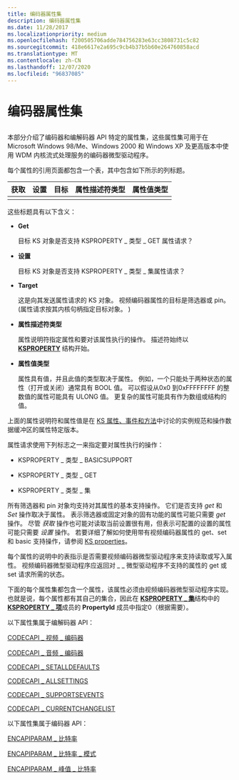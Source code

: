 ```yaml
---
title: 编码器属性集
description: 编码器属性集
ms.date: 11/28/2017
ms.localizationpriority: medium
ms.openlocfilehash: f200505706adde784756283e63cc3808731c5c82
ms.sourcegitcommit: 418e6617e2a695c9cb4b37b5b60e264760858acd
ms.translationtype: MT
ms.contentlocale: zh-CN
ms.lasthandoff: 12/07/2020
ms.locfileid: "96837085"
---
```

# <a name="encoder-property-sets"></a>编码器属性集


## <span id="ddk_encoder_property_sets_ks"></span><span id="DDK_ENCODER_PROPERTY_SETS_KS"></span>


本部分介绍了编码器和编解码器 API 特定的属性集，这些属性集可用于在 Microsoft Windows 98/Me、Windows 2000 和 Windows XP 及更高版本中使用 WDM 内核流式处理服务的编码器微型驱动程序。

每个属性的引用页面都包含一个表，其中包含如下所示的列标题。


| 获取 | 设置 | 目标 | 属性描述符类型 | 属性值类型 |
|-----|-----|--------|--------------------------|---------------------|
|     |     |        |                          |                     |

这些标题具有以下含义：

-   **Get**

    目标 KS 对象是否支持 KSPROPERTY \_ 类型 \_ GET 属性请求？

-   **设置**

    目标 KS 对象是否支持 KSPROPERTY \_ 类型 \_ 集属性请求？

-   **Target**

    这是向其发送属性请求的 KS 对象。 视频编码器属性的目标是筛选器或 pin。  (属性请求按其内核句柄指定目标对象。 ) 

-   **属性描述符类型**

    属性说明符指定属性和要对该属性执行的操作。 描述符始终以 [**KSPROPERTY**](/windows-hardware/drivers/ddi/ks/ns-ks-ksidentifier) 结构开始。

-   **属性值类型**

    属性具有值，并且此值的类型取决于属性。 例如，一个只能处于两种状态的属性（打开或关闭）通常具有 BOOL 值。 可以假设从0x0 到0xFFFFFFFF 的整数值的属性可能具有 ULONG 值。 更复杂的属性可能具有作为数组或结构的值。

上面的属性说明符和属性值是在 [KS 属性、事件和方法](./ks-properties--events--and-methods.md)中讨论的实例规范和操作数据缓冲区的属性特定版本。

属性请求使用下列标志之一来指定要对属性执行的操作：

-   KSPROPERTY \_ 类型 \_ BASICSUPPORT

-   KSPROPERTY \_ 类型 \_ GET

-   KSPROPERTY \_ 类型 \_ 集

所有筛选器和 pin 对象均支持对其属性的基本支持操作。 它们是否支持 *get* 和 *Set* 操作取决于属性。 表示筛选器或固定对象的固有功能的属性可能只需要 *get* 操作。 尽管 *获取* 操作也可能对读取当前设置很有用，但表示可配置的设置的属性可能只需要 *设置* 操作。 若要详细了解如何使用带有视频编码器属性的 get、set 和 basic 支持操作，请参阅 [KS properties](./ks-properties.md)。

每个属性的说明中的表指示是否需要视频编码器微型驱动程序来支持读取或写入属性。 视频编码器微型驱动程序应返回对 \_ \_ 微型驱动程序不支持的属性的 get 或 set 请求所需的状态。

下面的每个属性集都包含一个属性，该属性必须由视频编码器微型驱动程序实现。 也就是说，每个属性都有其自己的集合，因此在 [**KSPROPERTY \_ 集**](/windows-hardware/drivers/ddi/ks/ns-ks-ksproperty_set)结构中的 [**KSPROPERTY \_ 项**](/windows-hardware/drivers/ddi/ks/ns-ks-ksproperty_item)成员的 **PropertyId** 成员中指定0（根据需要）。

以下属性集属于编解码器 API：

[CODECAPI \_ 视频 \_ 编码器](codecapi-video-encoder.md)

[CODECAPI \_ 音频 \_ 编码器](codecapi-audio-encoder.md)

[CODECAPI \_ SETALLDEFAULTS](codecapi-setalldefaults.md)

[CODECAPI \_ ALLSETTINGS](codecapi-allsettings.md)

[CODECAPI \_ SUPPORTSEVENTS](codecapi-supportsevents.md)

[CODECAPI \_ CURRENTCHANGELIST](codecapi-currentchangelist.md)

以下属性集属于编码器 API：

[ENCAPIPARAM \_ 比特率](encapiparam-bitrate.md)

[ENCAPIPARAM \_ 比特率 \_ 模式](encapiparam-bitrate-mode.md)

[ENCAPIPARAM \_ 峰值 \_ 比特率](encapiparam-peak-bitrate.md)

 


